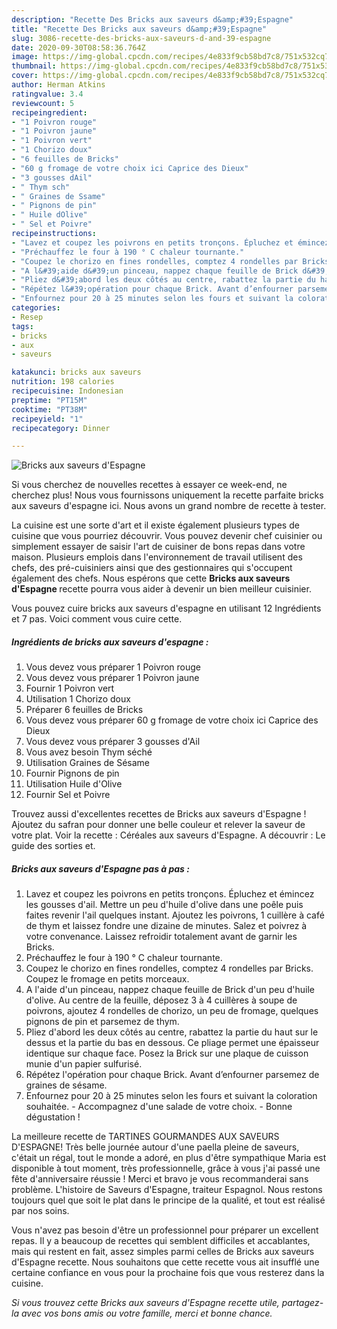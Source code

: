 ```yaml
---
description: "Recette Des Bricks aux saveurs d&amp;#39;Espagne"
title: "Recette Des Bricks aux saveurs d&amp;#39;Espagne"
slug: 3086-recette-des-bricks-aux-saveurs-d-and-39-espagne
date: 2020-09-30T08:58:36.764Z
image: https://img-global.cpcdn.com/recipes/4e833f9cb58bd7c8/751x532cq70/bricks-aux-saveurs-despagne-photo-principale-de-la-recette.jpg
thumbnail: https://img-global.cpcdn.com/recipes/4e833f9cb58bd7c8/751x532cq70/bricks-aux-saveurs-despagne-photo-principale-de-la-recette.jpg
cover: https://img-global.cpcdn.com/recipes/4e833f9cb58bd7c8/751x532cq70/bricks-aux-saveurs-despagne-photo-principale-de-la-recette.jpg
author: Herman Atkins
ratingvalue: 3.4
reviewcount: 5
recipeingredient:
- "1 Poivron rouge"
- "1 Poivron jaune"
- "1 Poivron vert"
- "1 Chorizo doux"
- "6 feuilles de Bricks"
- "60 g fromage de votre choix ici Caprice des Dieux"
- "3 gousses dAil"
- " Thym sch"
- " Graines de Ssame"
- " Pignons de pin"
- " Huile dOlive"
- " Sel et Poivre"
recipeinstructions:
- "Lavez et coupez les poivrons en petits tronçons. Épluchez et émincez les gousses d&#39;ail. Mettre un peu d&#39;huile d&#39;olive dans une poêle puis faites revenir l&#39;ail quelques instant. Ajoutez les poivrons, 1 cuillère à café de thym et laissez fondre une dizaine de minutes. Salez et poivrez à votre convenance. Laissez refroidir totalement avant de garnir les Bricks."
- "Préchauffez le four à 190 ° C chaleur tournante."
- "Coupez le chorizo en fines rondelles, comptez 4 rondelles par Bricks. Coupez le fromage en petits morceaux."
- "A l&#39;aide d&#39;un pinceau, nappez chaque feuille de Brick d&#39;un peu d&#39;huile d&#39;olive. Au centre de la feuille, déposez 3 à 4 cuillères à soupe de poivrons, ajoutez 4 rondelles de chorizo, un peu de fromage, quelques pignons de pin et parsemez de thym."
- "Pliez d&#39;abord les deux côtés au centre, rabattez la partie du haut sur le dessus et la partie du bas en dessous. Ce pliage permet une épaisseur identique sur chaque face. Posez la Brick sur une plaque de cuisson munie d&#39;un papier sulfurisé."
- "Répétez l&#39;opération pour chaque Brick. Avant d’enfourner parsemez de graines de sésame."
- "Enfournez pour 20 à 25 minutes selon les fours et suivant la coloration souhaitée. Accompagnez d&#39;une salade de votre choix. Bonne dégustation !"
categories:
- Resep
tags:
- bricks
- aux
- saveurs

katakunci: bricks aux saveurs 
nutrition: 198 calories
recipecuisine: Indonesian
preptime: "PT15M"
cooktime: "PT38M"
recipeyield: "1"
recipecategory: Dinner

---
```



![Bricks aux saveurs d&#39;Espagne](https://img-global.cpcdn.com/recipes/4e833f9cb58bd7c8/751x532cq70/bricks-aux-saveurs-despagne-photo-principale-de-la-recette.jpg)

Si vous cherchez de nouvelles recettes à essayer ce week-end, ne cherchez plus! Nous vous fournissons uniquement la recette parfaite bricks aux saveurs d&#39;espagne ici. Nous avons un grand nombre de recette à tester.

La cuisine est une sorte d'art et il existe également plusieurs types de cuisine que vous pourriez découvrir. Vous pouvez devenir chef cuisinier ou simplement essayer de saisir l'art de cuisiner de bons repas dans votre maison. Plusieurs emplois dans l'environnement de travail utilisent des chefs, des pré-cuisiniers ainsi que des gestionnaires qui s'occupent également des chefs. Nous espérons que cette <strong> Bricks aux saveurs d&#39;Espagne </strong> recette pourra vous aider à devenir un bien meilleur cuisinier.

<!--inarticleads1-->

Vous pouvez cuire bricks aux saveurs d&#39;espagne en utilisant 12 Ingrédients et 7 pas. Voici comment vous cuire cette.

##### Ingrédients de bricks aux saveurs d&#39;espagne :

1. Vous devez vous préparer 1 Poivron rouge
1. Vous devez vous préparer 1 Poivron jaune
1. Fournir 1 Poivron vert
1. Utilisation 1 Chorizo doux
1. Préparer 6 feuilles de Bricks
1. Vous devez vous préparer 60 g fromage de votre choix ici Caprice des Dieux
1. Vous devez vous préparer 3 gousses d&#39;Ail
1. Vous avez besoin  Thym séché
1. Utilisation  Graines de Sésame
1. Fournir  Pignons de pin
1. Utilisation  Huile d&#39;Olive
1. Fournir  Sel et Poivre


Trouvez aussi d&#39;excellentes recettes de Bricks aux saveurs d&#39;Espagne ! Ajoutez du safran pour donner une belle couleur et relever la saveur de votre plat. Voir la recette : Céréales aux saveurs d&#39;Espagne. A découvrir : Le guide des sorties et. 

<!--inarticleads2-->

##### Bricks aux saveurs d&#39;Espagne pas à pas :

1. Lavez et coupez les poivrons en petits tronçons. Épluchez et émincez les gousses d&#39;ail. Mettre un peu d&#39;huile d&#39;olive dans une poêle puis faites revenir l&#39;ail quelques instant. Ajoutez les poivrons, 1 cuillère à café de thym et laissez fondre une dizaine de minutes. Salez et poivrez à votre convenance. Laissez refroidir totalement avant de garnir les Bricks.
1. Préchauffez le four à 190 ° C chaleur tournante.
1. Coupez le chorizo en fines rondelles, comptez 4 rondelles par Bricks. Coupez le fromage en petits morceaux.
1. A l&#39;aide d&#39;un pinceau, nappez chaque feuille de Brick d&#39;un peu d&#39;huile d&#39;olive. Au centre de la feuille, déposez 3 à 4 cuillères à soupe de poivrons, ajoutez 4 rondelles de chorizo, un peu de fromage, quelques pignons de pin et parsemez de thym.
1. Pliez d&#39;abord les deux côtés au centre, rabattez la partie du haut sur le dessus et la partie du bas en dessous. Ce pliage permet une épaisseur identique sur chaque face. Posez la Brick sur une plaque de cuisson munie d&#39;un papier sulfurisé.
1. Répétez l&#39;opération pour chaque Brick. Avant d’enfourner parsemez de graines de sésame.
1. Enfournez pour 20 à 25 minutes selon les fours et suivant la coloration souhaitée. - Accompagnez d&#39;une salade de votre choix. - Bonne dégustation !


La meilleure recette de TARTINES GOURMANDES AUX SAVEURS D&#39;ESPAGNE! Très belle journée autour d&#39;une paella pleine de saveurs, c&#39;était un régal, tout le monde a adoré, en plus d&#39;être sympathique Maria est disponible à tout moment, très professionnelle, grâce à vous j&#39;ai passé une fête d&#39;anniversaire réussie ! Merci et bravo je vous recommanderai sans problème. L&#39;histoire de Saveurs d&#39;Espagne, traiteur Espagnol. Nous restons toujours quel que soit le plat dans le principe de la qualité, et tout est réalisé par nos soins. 

<!--inarticleads1-->

<p>
Vous n'avez pas besoin d'être un professionnel pour préparer un excellent repas. Il y a beaucoup de recettes qui semblent difficiles et accablantes, mais qui restent en fait, assez simples parmi celles de Bricks aux saveurs d&#39;Espagne recette. Nous souhaitons que cette recette vous ait insufflé une certaine confiance en vous pour la prochaine fois que vous resterez dans la cuisine.
</p>

<p>
<i>Si vous trouvez cette Bricks aux saveurs d&#39;Espagne recette utile, partagez-la avec vos bons amis ou votre famille, merci et bonne chance.</i>
</p>
